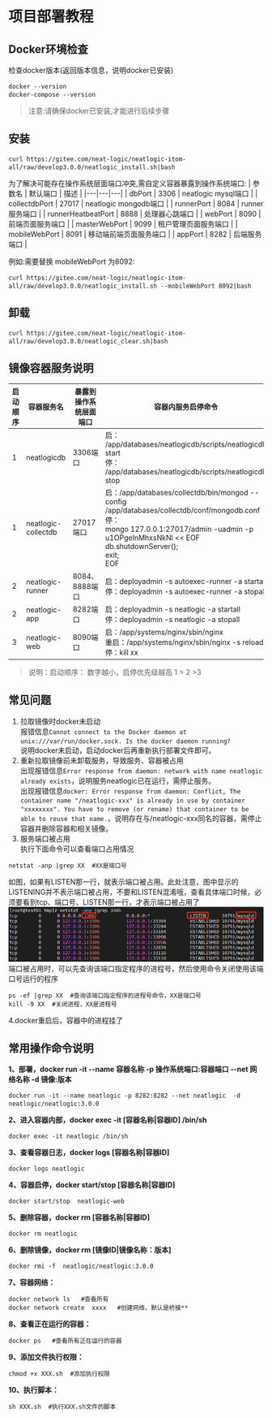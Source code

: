 # 项目部署教程

## Docker环境检查

检查docker版本(返回版本信息，说明docker已安装)
```
docker --version
docker-compose --version
```
> 注意:请确保docker已安装,才能进行后续步骤
## 安装
```
curl https://gitee.com/neat-logic/neatlogic-itom-all/raw/develop3.0.0/neatlogic_install.sh|bash
```
为了解决可能存在操作系统层面端口冲突,需自定义容器暴露到操作系统端口:
| 参数名 | 默认端口 | 描述 |
|---|---|---|
| dbPort | 3306  | neatlogic mysql端口  |
| collectdbPort | 27017 | neatlogic mongodb端口   |
| runnerPort | 8084 | runner 服务端口 |
| runnerHeatbeatPort | 8888 | 处理器心跳端口 |
| webPort | 8090 |  前端页面服务端口 |
| masterWebPort | 9099 | 租户管理页面服务端口 |
| mobileWebPort | 8091 | 移动端前端页面服务端口 |
| appPort | 8282 | 后端服务端口 |

例如:需要替换 mobileWebPort 为8092:
```
curl https://gitee.com/neat-logic/neatlogic-itom-all/raw/develop3.0.0/neatlogic_install.sh --mobileWebPort 8092|bash
```

## 卸载
```
curl https://gitee.com/neat-logic/neatlogic-itom-all/raw/develop3.0.0/neatlogic_clear.sh|bash
```
## 镜像容器服务说明
|  启动顺序  |  容器服务名  |  暴露到操作系统层面端口  | 容器内服务启停命令  |
|  ----  | ----  | ----  | ----  |
|  1  |  neatlogicdb  |  3306端口  |  启： /app/databases/neatlogicdb/scripts/neatlogicdb start<br>停： /app/databases/neatlogicdb/scripts/neatlogicdb stop  |
|  1  |  neatlogic-collectdb  |  27017端口  |  启：/app/databases/collectdb/bin/mongod --config /app/databases/collectdb/conf/mongodb.conf<br>停：<br>mongo 127.0.0.1:27017/admin -uadmin -p u1OPgeInMhxsNkNl << EOF<br>db.shutdownServer();<br>exit;<br>EOF  |
|  2  |  neatlogic-runner  |  8084、8888端口  |  启：deployadmin -s autoexec-runner -a startall<br>停：deployadmin -s autoexec-runner -a stopall  |
|  2  |  neatlogic-app  |  8282端口  | 启：deployadmin -s neatlogic -a startall<br>停：deployadmin -s neatlogic -a stopall |
|  3  |  neatlogic-web  |  8090端口  | 启：/app/systems/nginx/sbin/nginx<br>重启：/app/systems/nginx/sbin/nginx -s reload <br>停：kill xx |


> 说明：启动顺序： 数字越小，启停优先级越高 1 > 2 >3

## 常见问题

1. 拉取镜像时docker未启动<br>
报错信息```Cannot connect to the Docker daemon at unix:///var/run/docker.sock. Is the docker daemon running?```<br>
说明docker未启动，启动docker后再重新执行部署文件即可。
2. 重新拉取镜像前未卸载服务，导致服务、容器被占用<br>
出现报错信息```Error response from daemon: network with name neatlogic already exists```，说明服务neatlogic已在运行，需停止服务。<br>
出现报错信息```docker: Error response from daemon: Conflict, The container name "/neatlogic-xxx" is already in use by container "xxxxxxxx". You have to remove (or rename) that container to be able to reuse that name.```，说明存在与/neatlogic-xxx同名的容器，需停止容器并删除容器和相关镜像。
3. 服务端口被占用<br>
执行下面命令可以查看端口占用情况<br>
```
netstat -anp |grep XX  #XX是端口号
```
如图，如果有LISTEN那一行，就表示端口被占用。此处注意，图中显示的LISTENING并不表示端口被占用，不要和LISTEN混淆哦，查看具体端口时候，必须要看到tcp、端口号、LISTEN那一行，才表示端口被占用了<br>
![端口占用示例图](QUICK_START_IMAGES/images_port.png)<br>
端口被占用时，可以先查询该端口指定程序的进程号，然后使用命令关闭使用该端口号运行的程序
```
ps -ef |grep XX  #查询该端口指定程序的进程号命令，XX是端口号
kill -9 XX  #关闭进程，XX是进程号
```
4.docker重启后，容器中的进程挂了

## 常用操作命令说明

**1、部署，docker run -it --name 容器名称  -p 操作系统端口:容器端口 --net 网络名称 -d  镜像:版本**<br>
```
docker run -it --name neatlogic -p 8282:8282 --net neatlogic  -d neatlogic/neatlogic:3.0.0
```

**2、进入容器内部，docker exec -it  [容器名称|容器ID]  /bin/sh**<br>
```
docker exec -it neatlogic /bin/sh
```

**3、查看容器日志，docker logs [容器名称|容器ID]**<br>
```
docker logs neatlogic
```

**4、容器启停，docker  start/stop  [容器名称|容器ID]**<br>
```
docker start/stop  neatlogic-web
```

**5、删除容器，docker rm  [容器名称|容器ID]**<br>
```
docker rm neatlogic
```

**6、删除镜像，docker rm  [镜像ID|镜像名称：版本]**<br>
```
docker rmi -f  neatlogic/neatlogic:3.0.0
```

**7、容器网络：**<br>
```
docker network ls   #查看所有
docker network create  xxxx   #创建网络，默认是桥接**
```

**8、查看正在运行的容器：**<br>
```
docker ps   #查看所有正在运行的容器
```

**9、添加文件执行权限：**<br>
```
chmod +x XXX.sh  #添加执行权限
```

**10、执行脚本：**<br>
```
sh XXX.sh  #执行XXX.sh文件的脚本
```